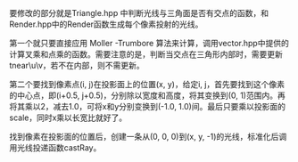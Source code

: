 

要修改的部分就是Triangle.hpp 中判断光线与三角面是否有交点的函数，和Render.hpp中的Render函数生成每个像素投射的光线。



第一个就只要直接应用 Moller -Trumbore 算法来计算，调用vector.hpp中提供的计算叉乘和点乘的函数。需要注意的是，判断当交点在三角形内部时，需要更新tnear\u\v，若不在内部，则不需更新。



第二个要找到像素点(i, j)在投影面上的位置(x, y)，给定i, j，首先要找到这个像素的中心点，即(i+0.5, j+0.5)，分别除以宽度和高度，将其变换到(0, 1)范围内。再将其乘以2，减去1.0，可将x和y分别变换到(-1.0, 1.0)间。最后只要乘以投影面的scale，同时x乘以长宽比就好了。

找到像素在投影面的位置后，创建一条从(0, 0, 0)到(x, y, -1)的光线，标准化后调用光线投递函数castRay。